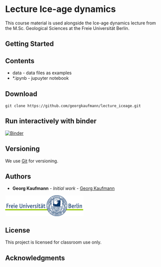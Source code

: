 # Lecture Ice-age dynamics
  
This course material is used alongside the Ice-age dynamics lecture
from the M.Sc. Geological Sciences at the Freie Universität Berlin.


## Getting Started

## Contents

- data     - data files as examples
- \*.ipynb - jupuyter notebook

## Download
```
git clone https://github.com/georgkaufmann/lecture_iceage.git
```

## Run interactively with binder

[![Binder](https://mybinder.org/badge_logo.svg)](https://mybinder.org/v2/gh/georgkaufmann/lecture_iceage.git/master?filepath=index.ipynb)

## Versioning

We use [Git](https://git-scm.com/) for versioning.

## Authors

* **Georg Kaufmann** - *Initial work* - [Georg Kaufmann](http://userpage.fu-berlin.de/~geodyn)

![](fu-logo.jpg)


## License

This project is licensed for classroom use only.

## Acknowledgments
